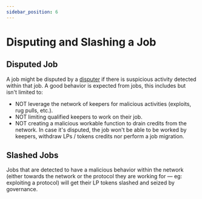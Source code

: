 ```yaml
---
sidebar_position: 6
---
```

# Disputing and Slashing a Job

## Disputed Job
A job might be disputed by a [disputer](https://docs.keep3r.network/roles/disputer) if there is suspicious activity detected within that job.
A good behavior is expected from jobs, this includes but isn't limited to:
- NOT leverage the network of keepers for malicious activities (exploits, rug pulls, etc.).
- NOT limiting qualified keepers to work on their job.
- NOT creating a malicious workable function to drain credits from the network.
In case it's disputed, the job won't be able to be worked by keepers, withdraw LPs / tokens credits nor perform a job migration.

## Slashed Jobs
Jobs that are detected to have a malicious behavior within the network (either towards the network or the protocol they are working for — eg: exploiting a protocol) will get their LP tokens slashed and seized by governance.
